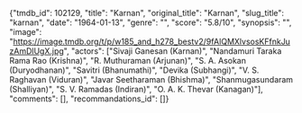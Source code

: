 {"tmdb_id": 102129, "title": "Karnan", "original_title": "Karnan", "slug_title": "karnan", "date": "1964-01-13", "genre": "", "score": "5.8/10", "synopsis": "", "image": "https://image.tmdb.org/t/p/w185_and_h278_bestv2/9fAlQMXlvsosKFfnkJuzAmDlUgX.jpg", "actors": ["Sivaji Ganesan (Karnan)", "Nandamuri Taraka Rama Rao (Krishna)", "R. Muthuraman (Arjunan)", "S. A. Asokan (Duryodhanan)", "Savitri (Bhanumathi)", "Devika (Subhangi)", "V. S. Raghavan (Viduran)", "Javar Seetharaman (Bhishma)", "Shanmugasundaram (Shalliyan)", "S. V. Ramadas (Indiran)", "O. A. K. Thevar (Kanagan)"], "comments": [], "recommandations_id": []}